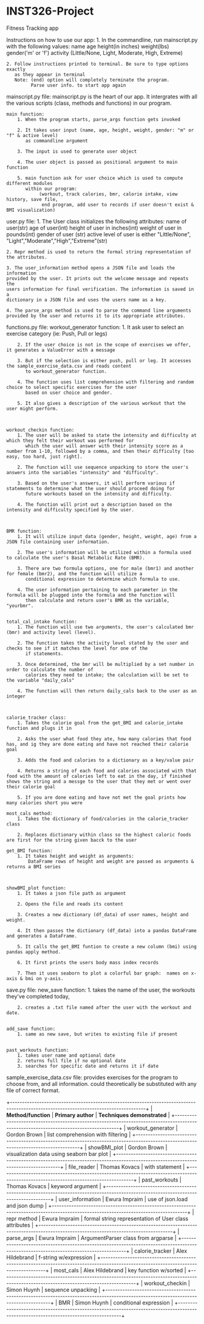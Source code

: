 # INST326-Project
Fitness Tracking app

Instructions on how to use our app:
    1. In the commandline, run mainscript.py with the following values:
       name age height(in inches) weight(lbs) gender('m' or 'f') activity (Little/None, 
       Light, Moderate, High, Extreme)

    2. Follow instructions printed to terminal. Be sure to type options exactly
       as they appear in terminal
       Note: (end) option will completely terminate the program.
             Parse user info. to start app again
             

mainscript.py file:
    mainscript.py is the heart of our app. It intergrates with all the various
    scripts (class, methods and functions) in our program.

    main function:
        1. When the program starts, parse_args function gets invoked

        2. It takes user input (name, age, height, weight, gender: "m" or "f" & active level)
           as commandline argument 

        3. The input is used to generate user object

        4. The user object is passed as positional argument to main function

        5. main function ask for user choice which is used to compute different modules
           within our program:
                (workout, track calories, bmr, calorie intake, view history, save file,
                 end program, add user to records if user doesn't exist & BMI visualization)
        


user.py file:
    1. The User class initializes the following attributes:
        name of user(str)
        age of user(int)
        height of user in inches(int)
        weight of user in pounds(int)
        gender of user (str)
        active level of user is either "Little/None",
        "Light","Moderate","High","Extreme"(str)

    2. Repr method is used to return the formal string representation of 
    the attributes.

    3. The user_information method opens a JSON file and loads the information 
    provided by the user. It prints out the welcome message and repeats the 
    users information for final verification. The information is saved in a 
    dictionary in a JSON file and uses the users name as a key. 

    4. The parse_args method is used to parse the command line arguments 
    provided by the user and returns it to its appropriate attributes.



functions.py file:
    workout_generator function:
        1. It ask user to select an exercise category (ie: Push, Pull or legs)

        2. If the user choice is not in the scope of exercises we offer, it generates a ValueError with a message

        3. But if the selection is either push, pull or leg. It accesses the sample_exercise_data.csv and reads content 
           to workout_generator function.

        4. The function uses list comprehension with filtering and random choice to select specific exercises for the user
           based on user choice and gender.

        5. It also gives a description of the various workout that the user might perform.



    workout_checkin function:
        1. The user will be asked to state the intensity and difficulty at which they felt their workout was performed for
           which the user will answer with their intensity score as a number from 1-10, followed by a comma, and then their difficulty [too easy, too hard, just right].

        2. The function will use sequence unpacking to store the user's answers into the variables "intensity" and "difficulty".

        3. Based on the user's answers, it will perform various if statements to determine what the user should proceed doing for
           future workouts based on the intensity and difficulty.

        4. The function will print out a description based on the intensity and difficulty specified by the user.



    BMR function:
        1. It will utilize input data (gender, height, weight, age) from a JSON file containing user information.

        2. The user's information will be utilized within a formula used to calculate the user's Basal Metabolic Rate (BMR).

        3. There are two formula options, one for male (bmr1) and another for female (bmr2), and the function will utilize a
           conditional expression to determine which formula to use.

        4. The user information pertaining to each parameter in the formula will be plugged into the formula and the function will
           then calculate and return user's BMR as the variable, "yourbmr".


    total_cal_intake function:
        1. The function will use two arguments, the user's calculated bmr (bmr) and activity level (level).

        2. The function takes the activity level stated by the user and checks to see if it matches the level for one of the
           if statements.

        3. Once determined, the bmr will be multiplied by a set number in order to calculate the number of
           calories they need to intake; the calculation will be set to the variable "daily_cals"

        4. The function will then return daily_cals back to the user as an integer 



    calorie_tracker class:
        1. Takes the calorie goal from the get_BMI and calorie_intake function and plugs it in
    
        2. Asks the user what food they ate, how many calories that food has, and ig they are done eating and have not reached their calorie goal
    
        3. Adds the food and calories to a dictionary as a key/value pair
    
        4. Returns a string of each food and calories associated with that food with the amount of calories left to eat in the day, if finished shows the string and a messge to the user that they met or went over their calorie goal
    
        5. If you are done eating and have not met the goal prints how many calories short you were

    most_cals method:
        1. Takes the dictionary of food/calories in the calorie_tracker class

        2. Replaces dictionary within class so the highest caloric foods are first for the string given bacck to the user

    get_BMI function:
        1. It takes height and weight as arguments:
            DataFrame rows of height and weight are passed as arguments & returns a BMI series 


    
    showBMI_plot function:
        1. It takes a json file path as argument

        2. Opens the file and reads its content

        3. Creates a new dictionary (df_data) of user names, height and weight.

        4. It then passes the dictionary (df_data) into a pandas DataFrame and generates a DataFrame.

        5. It calls the get_BMI funtion to create a new column (bmi) using pandas apply method.

        6. It first prints the users body mass index records

        7. Then it uses seaborn to plot a colorful bar graph:  names on x-axis & bmi on y-axis.



save.py file:
    new_save function:
        1. takes the name of the user, the workouts they've completed today,

        2. creates a .txt file named after the user with the workout and date.


    add_save function:
        1. same as new save, but writes to existing file if present


    past_workouts function:
        1. takes user name and optional date
        2. returns full file if no optional date
        3. searches for specific date and returns it if date



sample_exercise_data.csv file:
    provides exercises for the program to choose from, and all information.
    could theoretically be substituted with any file of correct format.





+-------------------------------------------------------------------------------------------------------------------------------------+
| **Method/function**               |    **Primary author**                 |  **Techniques demonstrated**                            | 
+-------------------------------------------------------------------------------------------------------------------------------------+
| workout_generator                 |    Gordon Brown                       | list comprehension with filtering                       |
+-------------------------------------------------------------------------------------------------------------------------------------+
| showBMI_plot                      |    Gordon Brown                       | visualization data using seaborn bar plot               |
+-------------------------------------------------------------------------------------------------------------------------------------+
| file_reader                       |    Thomas Kovacs                      | with statement                                          |
+-------------------------------------------------------------------------------------------------------------------------------------+
| past_workouts                     |    Thomas Kovacs                      | keyword argument                                        |
+-------------------------------------------------------------------------------------------------------------------------------------+
| user_information                  |    Ewura Impraim                      | use of json.load and json dump                          |
+-------------------------------------------------------------------------------------------------------------------------------------+
| repr method                       |    Ewura Impraim                      | formal string representation of User class attributes   |
+-------------------------------------------------------------------------------------------------------------------------------------+
| parse_args                        |    Ewura Impraim                      | ArgumentParser class from argparse                      |
+-------------------------------------------------------------------------------------------------------------------------------------+
| calorie_tracker                   |    Alex Hildebrand                    | f-string w/expression                                   |
+-------------------------------------------------------------------------------------------------------------------------------------+
| most_cals                         |    Alex Hildebrand                    | key function w/sorted                                   |
+-------------------------------------------------------------------------------------------------------------------------------------+
| workout_checkin                   |    Simon Huynh                        | sequence unpacking                                      |
+-------------------------------------------------------------------------------------------------------------------------------------+
| BMR                               |    Simon Huynh                        | conditional expression                                  |
+-------------------------------------------------------------------------------------------------------------------------------------+

